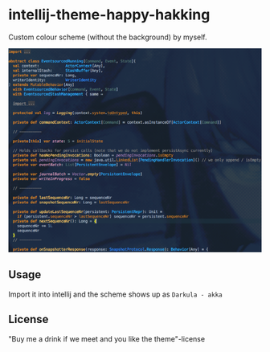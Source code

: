 # intellij-theme-happy-hakking

Custom colour scheme (without the background) by myself.

![preview](https://github.com/ktoso/intellij-theme-happy-hakking/raw/master/akka____code_akka__-_____akka-persistence-typed_src_main_scala_akka_persistence_typed_internal_EventsourcedRunning_scala__akka-persistence-typed_.png)

Usage
-----

Import it into intellij and the scheme shows up as `Darkula - akka`


License
-------

"Buy me a drink if we meet and you like the theme"-license
